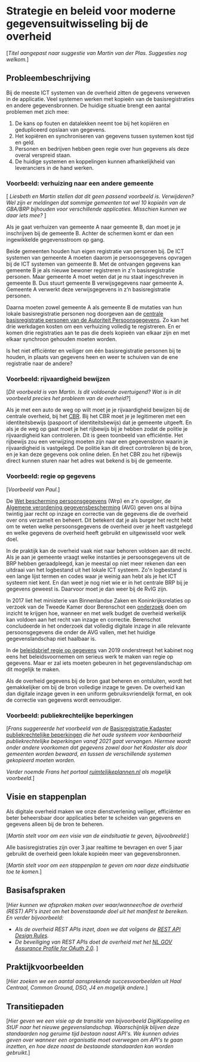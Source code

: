 # Strategie en beleid voor moderne gegevensuitwisseling bij de overheid
[*Titel aangepast naar suggestie van Martin van der Plas. Suggesties nog welkom.*]

## Probleembeschrijving
Bij de meeste ICT systemen van de overheid zitten de gegevens verweven in de applicatie. Veel systemen werken met kopieën van de 
basisregistraties en andere gegevensbronnen. De huidige situatie brengt een aantal problemen met zich mee:
1. De kans op fouten en datalekken neemt toe bij het kopiëren en gedupliceerd opslaan van gegevens.
2. Het kopiëren en synchroniseren van gegevens tussen systemen kost tijd en geld.
3. Personen en bedrijven hebben geen regie over hun gegevens als deze overal verspreid staan.
4. De huidige systemen en koppelingen kunnen afhankelijkheid van leveranciers in de hand werken.

### Voorbeeld: verhuizing naar een andere gemeente

[ *Liesbeth en Martin stellen dat dit geen passend voorbeeld is. Verwijderen? Wel zijn er meldingen dat sommige gemeenten tot wel 10 kopieën van de GBA/BRP bijhouden voor verschillende applicaties. Misschien kunnen we daar iets mee?* ]

Als je gaat verhuizen van gemeente A naar gemeente B, dan moet je je inschrijven bij de gemeente B. Achter de schermen 
komt er dan een ingewikkelde gegevensstroom op gang.

Beide gemeenten houden hun eigen registratie van personen bij. De ICT systemen van gemeente A moeten daarom je persoonsgegevens 
opvragen bij de ICT systemen van gemeente B. Met de ontvangen gegevens kan gemeente B je als nieuwe bewoner registreren in z'n 
basisregistratie personen. Maar gemeente A moet weten dat je nu staat ingeschreven in gemeente B. Dus stuurt gemeente B verwijsgegevens 
naar gemeente A. Gemeente A verwerkt deze verwijsgegevens in z’n basisregistratie personen.

Daarna moeten zowel gemeente A als gemeente B de mutaties van hun lokale basisregistratie personen nog doorgeven aan de 
[centrale basisregistratie personen van de Autoriteit Persoonsgegevens](https://www.autoriteitpersoonsgegevens.nl/nl/onderwerpen/gemeente/basisregistratie-personen-brp?qa=brp). Zo kan het drie werkdagen kosten om een verhuizing volledig te registreren. En er komen drie registraties aan te pas die deels kopieën van elkaar zijn en met elkaar synchroon gehouden moeten worden.

Is het niet efficiënter en veiliger om één basisregistratie personen bij te houden, in plaats van gegevens heen en weer te 
schuiven van de ene registratie naar de andere?

### Voorbeeld: rijvaardigheid bewijzen

[*Dit voorbeeld is van Martin. Is dit voldoende overtuigend? Wat is in dit voorbeeld precies het probleem van de overheid?*]

Als je met een auto de weg op wilt moet je je rijvaardigheid bewijzen bij de centrale overheid, bij het [CBR](https://www.cbr.nl/). Bij het CBR moet je je legitimeren met een identiteitsbewijs (paspoort of identiteitsbewijs) dat je gemeente uitgeeft. En als je de weg op gaat moet je het rijbewijs bij je hebben zodat de politie je rijvaardigheid kan controleren. Dit is geen toonbeeld van efficiëntie. Het rijbewijs zou een verwijzing moeten zijn naar een gegevensbron waarin je rijvaardigheid is vastgelegd. De politie kan dit direct controleren bij de bron, en je kan deze gegevens ook online delen. En het CBR zou het rijbewijs direct kunnen sturen naar het adres wat bekend is bij de gemeente.

### Voorbeeld: regie op gegevens

[*Voorbeeld van Paul.*]

De [Wet bescherming persoonsgegevens](https://wetten.overheid.nl/BWBR0011468/2018-05-01) (Wrp) en z'n opvolger, de [Algemene verordening gegevensbescherming](https://eur-lex.europa.eu/legal-content/NL/TXT/HTML/?uri=CELEX:32016R0679&from=NL) (AVG) geven ons al bijna twintig jaar recht op inzage en correctie van de gegevens die de overheid over ons verzamelt en beheert. Dit betekent dat je als burger het recht hebt om te weten welke persoonsgegevens de overheid over je heeft vastgelegd en welke gegevens de overheid heeft gebruikt en uitgewisseld voor welk doel.

In de praktijk kan de overheid vaak niet naar behoren voldoen aan dit recht. Als je aan je gemeente vraagt welke instanties je persoonsgegevens uit de BRP hebben geraadpleegd, kan je meestal op niet meer rekenen dan een uitdraai van het logbestand uit het lokale ICT systeem. Zo'n logbestand is een lange lijst termen en codes waar je weinig aan hebt als je het ICT systeem niet kent. En dan weet je nog niet wie er in het centrale BRP bij je gegevens geweest is. Daarvoor moet je dan weer bij de RvIG zijn.

In 2017 liet het ministerie van Binnenlandse Zaken en Koninkrijksrelaties op verzoek van de Tweede Kamer door Berenschot een [onderzoek](https://zoek.officielebekendmakingen.nl/blg-817465.pdf) doen om inzicht te krijgen hoe, wanneer en met welk budget de overheid werkelijk kan voldoen aan het recht van inzage en correctie. Berenschot concludeerde in het onderzoek dat volledig digitale inzage in alle relevante persoonsgegevens die onder de AVG vallen, met het huidige gegevenslandschap niet haalbaar is.

In de [beleidsbrief regie op gegevens](https://www.rijksoverheid.nl/documenten/brieven/2019/07/11/beleidsbrief-regie-op-gegevens-nadere-uitwerking) van 2019 onderstreept het kabinet nog eens het beleidsvoornemen om serieus werk te maken van regie op gegevens. Maar er zal iets moeten gebeuren in het gegevenslandschap om dit mogelijk te maken.

Als de overheid gegevens bij de bron gaat beheren en ontsluiten, wordt het gemakkelijker om bij de bron volledige inzage te geven. De overheid kan dan digitale inzage geven in een uniform gebruiksvriendelijk format, en ook de correctie van gegevens wordt eenvoudiger.

### Voorbeeld: publiekrechtelijke beperkingen

[*Frans suggereerde het voorbeeld van de* [Basisregistratie Kadaster publiekrechtelijke beperkingen](https://www.kadaster.nl/zakelijk/registraties/landelijke-voorzieningen/wkpb-wordt-brk-pb/beter-kenbaar-en-brk-pb) *die het oude systeem voor kenbaarheid publiekrechtelijke beperkingen vanaf 2021 gaat vervangen. Hiermee wordt onder andere voorkomen dat gegevens zowel door het Kadaster als door gemeenten worden bewaard, en tussen de verschillende systemen gekopieerd moeten worden.*

*Verder noemde Frans het portaal [ruimtelijkeplannen.nl](https://www.ruimtelijkeplannen.nl/) als mogelijk voorbeeld.*]

## Visie en stappenplan
Als digitale overheid maken we onze dienstverlening veiliger, efficiënter en beter beheersbaar door applicaties beter te 
scheiden van gegevens en gegevens alleen bij de bron te beheren.

[*Martin stelt voor om een visie van de eindsituatie te geven, bijvoobreeld:*]

Alle basisregistraties zijn over 3 jaar realtime te bevragen en over 5 jaar gebruikt de overheid geen lokale kopieën meer van gegevensbronnen.

[*Martin stelt voor om een stappenplan te geven om naar deze eindsituatie toe te komen.*]

## Basisafspraken
[*Hier kunnen we afspraken maken over waar/wanneer/hoe de overheid (REST) API's inzet om het bovenstaande doel uit het 
manifest te bereiken. En verder bijvoorbeeld:*
 - *Als de overheid REST APIs inzet, doen we dat volgens de [REST API Design Rules](https://docs.geostandaarden.nl/api/API-Designrules/).*
  - *De beveiliging van REST APIs doet de overheid met het [NL GOV Assurance Profile for OAuth 2.0](https://docs.geostandaarden.nl/api/oauth/).*
  ]

## Praktijkvoorbeelden
[*Hier zoeken we een aantal aansprekende succesvoorbeelden uit Haal Centraal, Common Ground, DSO, J4 en mogelijk andere.*]

## Transitiepaden
[*Hier geven we een visie op de transitie van bijvoorbeeld DigiKoppeling en StUF naar het nieuwe gegevenslandschap. 
Waarschijnlijk blijven deze standaarden nog geruime tijd bestaan naast API's. We kunnen advies geven over wanneer een organisatie 
moet overwegen om API's te gaan inzetten, en hoe deze naast de bestaande standaarden kan worden gebruikt.*]
